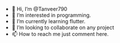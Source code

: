 - 👋 Hi, I’m @Tanveer790
- 👀 I’m interested in programming.
- 🌱 I’m currently learning flutter.
- 💞️ I’m looking to collaborate on any project
- 📫 How to reach me just comment here.

<!---
Tanveer790/Tanveer790 is a ✨ special ✨ repository because its `README.md` (this file) appears on your GitHub profile.
You can click the Preview link to take a look at your changes.
--->
